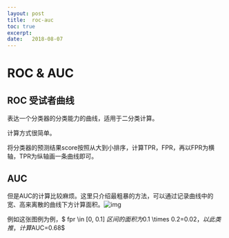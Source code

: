 ```yaml
---
layout: post
title:  roc-auc
toc: true 
excerpt: 
date:   2018-08-07
---
```

# ROC & AUC

## ROC 受试者曲线

表达一个分类器的分类能力的曲线，适用于二分类计算。

计算方式很简单。

将分类器的预测结果score按照从大到小排序，计算TPR，FPR，再以FPR为横轴，TPR为纵轴画一条曲线即可。



## AUC

但是AUC的计算比较麻烦。这里只介绍最粗暴的方法，可以通过记录曲线中的宽、高来离散的曲线下方计算面积。![img](/Users/liujiaxiang/Document/olenet.github.io/_posts/static/pics/roc-auc.png)

例如这张图例为例，$ fpr \in [0, 0.1] $区间的面积为$0.1 \times 0.2=0.02$，以此类推，计算$AUC=0.68$